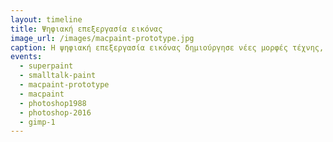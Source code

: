 ```yaml
---
layout: timeline 
title: Ψηφιακή επεξεργασία εικόνας 
image_url: /images/macpaint-prototype.jpg
caption: Η ψηφιακή επεξεργασία εικόνας δημιούργησε νέες μορφές τέχνης, ενώ στην πιο απλή μορφή της διευκολύνει την κατασκευή γραφικών διεπαφών με τις αντίστοιχες εφαρμογές. 
events:
  - superpaint 
  - smalltalk-paint 
  - macpaint-prototype
  - macpaint
  - photoshop1988
  - photoshop-2016
  - gimp-1
---
```


